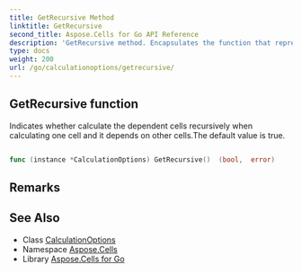 ```yaml
---
title: GetRecursive Method 
linktitle: GetRecursive
second_title: Aspose.Cells for Go API Reference
description: 'GetRecursive method. Encapsulates the function that represents getrecursive in Go.'
type: docs
weight: 200
url: /go/calculationoptions/getrecursive/
---
```


## GetRecursive function

Indicates whether calculate the dependent cells recursively when calculating one cell and it depends on other cells.The default value is true.

```go

func (instance *CalculationOptions) GetRecursive()  (bool,  error) 

```

## Remarks


## See Also

* Class [CalculationOptions](../)
* Namespace [Aspose.Cells](../../)
* Library [Aspose.Cells for Go](../../../)
